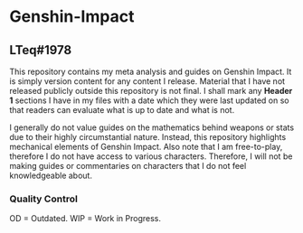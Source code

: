 # Genshin-Impact
## LTeq#1978

This repository contains my meta analysis and guides on Genshin Impact. It is simply version content for any content I release. Material that I have not released publicly outside this repository is not final. I shall mark any **Header 1** sections I have in my files with a date which they were last updated on so that readers can evaluate what is up to date and what is not.

I generally do not value guides on the mathematics behind weapons or stats due to their highly circumstantial nature. Instead, this repository highlights mechanical elements of Genshin Impact. Also note that I am free-to-play, therefore I do not have access to various characters. Therefore, I will not be making guides or commentaries on characters that I do not feel knowledgeable about.

### Quality Control
OD = Outdated.
WIP = Work in Progress.
